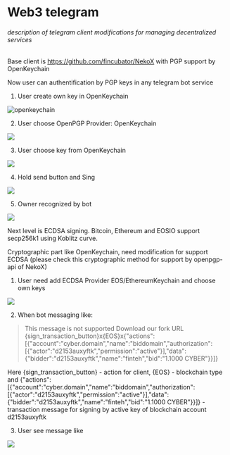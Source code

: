 # Web3 telegram
###### description of telegram client modifications for managing decentralized services

Base client is https://github.com/fincubator/NekoX with PGP support by OpenKeychain

Now user can authentification by PGP keys in any telegram bot service

1. User create own key in OpenKeychain

![openkeychain](https://i.imgur.com/ErTMmwi.jpg)

2. User choose OpenPGP Provider: OpenKeychain

![](https://i.imgur.com/ifXGmFp.jpg)

3. User choose key from OpenKeychain

![](https://i.imgur.com/nZxK8wc.jpg)

4. Hold send button and Sing

![](https://i.imgur.com/wPro79D.png)

5. Owner recognized by bot

![](https://i.imgur.com/BRcD8VS.png)

Next level is ECDSA signing. Bitcoin, Ethereum and EOSIO support secp256k1 using Koblitz curve.

Cryptographic part like OpenKeychain, need modification for support ECDSA (please check this cryptographic method for support by openpgp-api of NekoX)

1. User need add ECDSA Provider EOS/EthereumKeychain and choose own keys

![](https://i.imgur.com/5Pw7Vtl.png)

2. When bot messaging like: 

> This message is not supported
> Download our fork URL
> {sign_transaction_button}x{EOS}x{"actions":[{"account":"cyber.domain","name":"biddomain","authorization":[{"actor":"d2153auxyftk","permission":"active"}],"data":{"bidder":"d2153auxyftk","name":"finteh","bid":"1.1000 CYBER"}}]}

Here {sign_transaction_button} - action for client, {EOS} - blockchain type and {"actions":[{"account":"cyber.domain","name":"biddomain","authorization":[{"actor":"d2153auxyftk","permission":"active"}],"data":{"bidder":"d2153auxyftk","name":"finteh","bid":"1.1000 CYBER"}}]} - transaction message for signing by active key of blockchain account d2153auxyftk

3. User see message like

![](https://i.imgur.com/BRImRV1.png)
